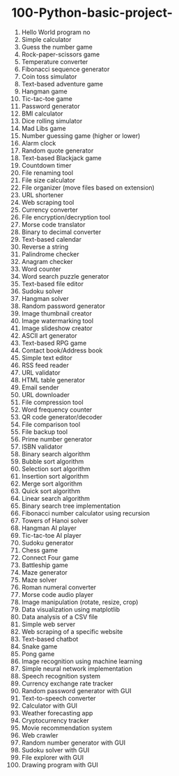 # 100-Python-basic-project-
1. Hello World program no
2. Simple calculator
3. Guess the number game
4. Rock-paper-scissors game
5. Temperature converter
6. Fibonacci sequence generator
7. Coin toss simulator
8. Text-based adventure game
9. Hangman game
10. Tic-tac-toe game
11. Password generator
12. BMI calculator
13. Dice rolling simulator
14. Mad Libs game
15. Number guessing game (higher or lower)
16. Alarm clock
17. Random quote generator
18. Text-based Blackjack game
19. Countdown timer
20. File renaming tool
21. File size calculator
22. File organizer (move files based on extension)
23. URL shortener
24. Web scraping tool
25. Currency converter
26. File encryption/decryption tool
27. Morse code translator
28. Binary to decimal converter
29. Text-based calendar
30. Reverse a string
31. Palindrome checker
32. Anagram checker
33. Word counter
34. Word search puzzle generator
35. Text-based file editor
36. Sudoku solver
37. Hangman solver
38. Random password generator
39. Image thumbnail creator
40. Image watermarking tool
41. Image slideshow creator
42. ASCII art generator
43. Text-based RPG game
44. Contact book/Address book
45. Simple text editor
46. RSS feed reader
47. URL validator
48. HTML table generator
49. Email sender
50. URL downloader
51. File compression tool
52. Word frequency counter
53. QR code generator/decoder
54. File comparison tool
55. File backup tool
56. Prime number generator
57. ISBN validator
58. Binary search algorithm
59. Bubble sort algorithm
60. Selection sort algorithm
61. Insertion sort algorithm
62. Merge sort algorithm
63. Quick sort algorithm
64. Linear search algorithm
65. Binary search tree implementation
66. Fibonacci number calculator using recursion
67. Towers of Hanoi solver
68. Hangman AI player
69. Tic-tac-toe AI player
70. Sudoku generator
71. Chess game
72. Connect Four game
73. Battleship game
74. Maze generator
75. Maze solver
76. Roman numeral converter
77. Morse code audio player
78. Image manipulation (rotate, resize, crop)
79. Data visualization using matplotlib
80. Data analysis of a CSV file
81. Simple web server
82. Web scraping of a specific website
83. Text-based chatbot
84. Snake game
85. Pong game
86. Image recognition using machine learning
87. Simple neural network implementation
88. Speech recognition system
89. Currency exchange rate tracker
90. Random password generator with GUI
91. Text-to-speech converter
92. Calculator with GUI
93. Weather forecasting app
94. Cryptocurrency tracker
95. Movie recommendation system
96. Web crawler
97. Random number generator with GUI
98. Sudoku solver with GUI
99. File explorer with GUI
100. Drawing program with GUI